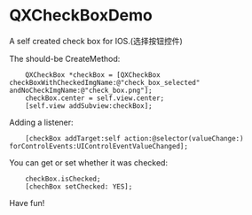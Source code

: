 # QXCheckBoxDemo
A self created check box for IOS.(选择按钮控件)

The should-be CreateMethod:
```objc
    QXCheckBox *checkBox = [QXCheckBox checkBoxWithCheckedImgName:@"check_box_selected" andNoCheckImgName:@"check_box.png"];
    checkBox.center = self.view.center;
    [self.view addSubview:checkBox];
```

Adding a listener:
```objc
    [checkBox addTarget:self action:@selector(valueChange:) forControlEvents:UIControlEventValueChanged];
```

You can get or set whether it was checked:
```objc
    checkBox.isChecked;
    [chechBox setChecked: YES];
```
Have fun!
